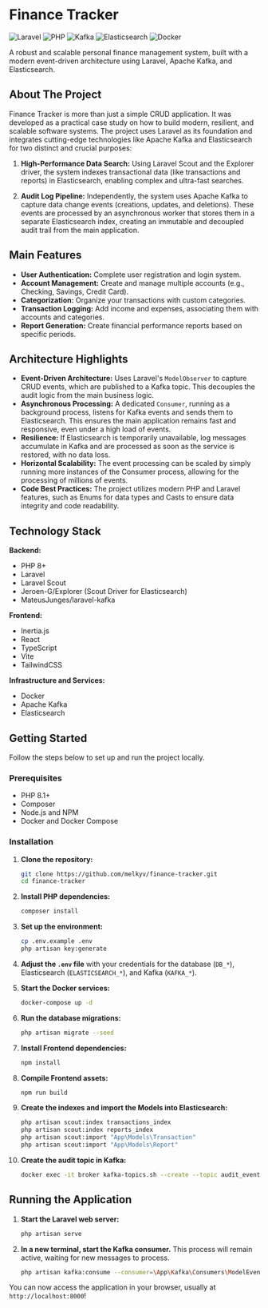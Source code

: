 # Finance Tracker

![Laravel](https://img.shields.io/badge/Laravel-FF2D20?style=for-the-badge&logo=laravel&logoColor=white)
![PHP](https://img.shields.io/badge/PHP-777BB4?style=for-the-badge&logo=php&logoColor=white)
![Kafka](https://img.shields.io/badge/Apache%20Kafka-231F20?style=for-the-badge&logo=apachekafka&logoColor=white)
![Elasticsearch](https://img.shields.io/badge/Elasticsearch-005571?style=for-the-badge&logo=elasticsearch&logoColor=white)
![Docker](https://img.shields.io/badge/Docker-2496ED?style=for-the-badge&logo=docker&logoColor=white)

A robust and scalable personal finance management system, built with a modern event-driven architecture using Laravel, Apache Kafka, and Elasticsearch.

## About The Project

Finance Tracker is more than just a simple CRUD application. It was developed as a practical case study on how to build modern, resilient, and scalable software systems. The project uses Laravel as its foundation and integrates cutting-edge technologies like Apache Kafka and Elasticsearch for two distinct and crucial purposes:

1.  **High-Performance Data Search:** Using Laravel Scout and the Explorer driver, the system indexes transactional data (like transactions and reports) in Elasticsearch, enabling complex and ultra-fast searches.

2.  **Audit Log Pipeline:** Independently, the system uses Apache Kafka to capture data change events (creations, updates, and deletions). These events are processed by an asynchronous worker that stores them in a separate Elasticsearch index, creating an immutable and decoupled audit trail from the main application.

## Main Features

- **User Authentication:** Complete user registration and login system.
- **Account Management:** Create and manage multiple accounts (e.g., Checking, Savings, Credit Card).
- **Categorization:** Organize your transactions with custom categories.
- **Transaction Logging:** Add income and expenses, associating them with accounts and categories.
- **Report Generation:** Create financial performance reports based on specific periods.

## Architecture Highlights

- **Event-Driven Architecture:** Uses Laravel's `ModelObserver` to capture CRUD events, which are published to a Kafka topic. This decouples the audit logic from the main business logic.
- **Asynchronous Processing:** A dedicated `Consumer`, running as a background process, listens for Kafka events and sends them to Elasticsearch. This ensures the main application remains fast and responsive, even under a high load of events.
- **Resilience:** If Elasticsearch is temporarily unavailable, log messages accumulate in Kafka and are processed as soon as the service is restored, with no data loss.
- **Horizontal Scalability:** The event processing can be scaled by simply running more instances of the Consumer process, allowing for the processing of millions of events.
- **Code Best Practices:** The project utilizes modern PHP and Laravel features, such as Enums for data types and Casts to ensure data integrity and code readability.

## Technology Stack

**Backend:**
- PHP 8+
- Laravel
- Laravel Scout
- Jeroen-G/Explorer (Scout Driver for Elasticsearch)
- MateusJunges/laravel-kafka

**Frontend:**
- Inertia.js
- React
- TypeScript
- Vite
- TailwindCSS

**Infrastructure and Services:**
- Docker
- Apache Kafka
- Elasticsearch

## Getting Started

Follow the steps below to set up and run the project locally.

### Prerequisites

- PHP 8.1+
- Composer
- Node.js and NPM
- Docker and Docker Compose

### Installation

1.  **Clone the repository:**
    ```sh
    git clone https://github.com/melkyv/finance-tracker.git
    cd finance-tracker
    ```

2.  **Install PHP dependencies:**
    ```sh
    composer install
    ```

3.  **Set up the environment:**
    ```sh
    cp .env.example .env
    php artisan key:generate
    ```

4.  **Adjust the `.env` file** with your credentials for the database (`DB_*`), Elasticsearch (`ELASTICSEARCH_*`), and Kafka (`KAFKA_*`).

5.  **Start the Docker services:**
    ```sh
    docker-compose up -d
    ```

6.  **Run the database migrations:**
    ```sh
    php artisan migrate --seed
    ```

7.  **Install Frontend dependencies:**
    ```sh
    npm install
    ```

8.  **Compile Frontend assets:**
    ```sh
    npm run build
    ```

9.  **Create the indexes and import the Models into Elasticsearch:**
    ```sh
    php artisan scout:index transactions_index
    php artisan scout:index reports_index
    php artisan scout:import "App\Models\Transaction"
    php artisan scout:import "App\Models\Report"
    ```

10. **Create the audit topic in Kafka:**
    ```sh
    docker exec -it broker kafka-topics.sh --create --topic audit_events --bootstrap-server localhost:9092 --replication-factor 1 --partitions 3
    ```

## Running the Application

1.  **Start the Laravel web server:**
    ```sh
    php artisan serve
    ```

2.  **In a new terminal, start the Kafka consumer.** This process will remain active, waiting for new messages to process.
    ```sh
    php artisan kafka:consume --consumer=\App\Kafka\Consumers\ModelEventConsumer --topics=audit_events
    ```

You can now access the application in your browser, usually at `http://localhost:8000`!